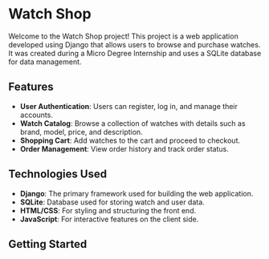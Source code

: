 # Watch Shop

Welcome to the Watch Shop project! This project is a web application developed using Django that allows users to browse and purchase watches. It was created during a Micro Degree Internship and uses a SQLite database for data management.

## Features

- **User Authentication**: Users can register, log in, and manage their accounts.
- **Watch Catalog**: Browse a collection of watches with details such as brand, model, price, and description.
- **Shopping Cart**: Add watches to the cart and proceed to checkout.
- **Order Management**: View order history and track order status.

## Technologies Used

- **Django**: The primary framework used for building the web application.
- **SQLite**: Database used for storing watch and user data.
- **HTML/CSS**: For styling and structuring the front end.
- **JavaScript**: For interactive features on the client side.

## Getting Started

